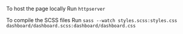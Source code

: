 To host the page locally
Run 
``` httpserver ```

To compile the SCSS files 
Run
```sass --watch styles.scss:styles.css dashboard/dashboard.scss:dashboard/dashboard.css```
